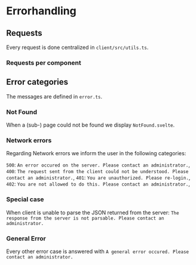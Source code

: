 <!--
 This file is Free Software under the Apache-2.0 License
 without warranty, see README.md and LICENSES/Apache-2.0.txt for details.

 SPDX-License-Identifier: Apache-2.0

 SPDX-FileCopyrightText: 2024 German Federal Office for Information Security (BSI) <https://www.bsi.bund.de>
 Software-Engineering: 2024 Intevation GmbH <https://intevation.de>
-->
# Errorhandling

## Requests

Every request is done centralized in `client/src/utils.ts`.

### Requests per component


## Error categories

The messages are defined in `error.ts`.

### Not Found

When a (sub-) page could not be found we display `NotFound.svelte`.

### Network errors

Regarding Network errors we inform the user in the following categories:

  `500`: `An error occured on the server. Please contact an administrator.`,
  `400`: `The request sent from the client could not be understood. Please contact an administrator.`,
  `401`: `You are unauthorized. Please re-login.`,
  `402`: `You are not allowed to do this. Please contact an administrator.`,

### Special case
  When client is unable to parse the JSON returned from the server: `The response from the server is not parsable. Please contact an administrator.`

### General Error
Every other error case is answered with `A general error occured. Please contact an administrator.`

